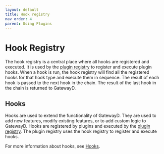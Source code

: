```yaml
---
layout: default
title: Hook registry
nav_order: 4
parent: Using Plugins
---
```


# Hook Registry

The hook registry is a central place where all hooks are registered and executed. It is used by the [plugin registry](03-plugin-registry.md) to register and execute plugin hooks. When a hook is run, the hook registry will find all the registered hooks for that hook type and execute them in sequence. The result of each hook is passed to the next hook in the chain. The result of the last hook in the chain is returned to GatewayD.

## Hooks

Hooks are used to extend the functionality of GatewayD. They are used to add new features, modify existing features, or to add custom logic to GatewayD. Hooks are registered by plugins and executed by the [plugin registry](03-plugin-registry.md). The plugin registry uses the hook registry to register and execute hooks.

For more information about hooks, see [Hooks](02-hooks.md).
